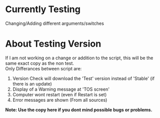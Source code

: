 # Currently Testing
Changing/Adding different arguments/switches

# About Testing Version
If I am not working on a change or addition to the script, this will be the same exact copy as the non test.<br />
Only Differances between script are:
1. Version Check will download the 'Test' version instead of 'Stable' (if there is an update)
2. Display of a Warning message at 'TOS screen'
3. Computer wont restart (even if Restart is set)
4. Error messages are shown (From all sources)

**Note: Use the copy here if you dont mind possible bugs or problems.**<br />
